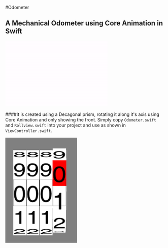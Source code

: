 #Odometer

## A Mechanical Odometer using Core Animation in Swift

![](./odometer.gif)

####It is created using a Decagonal prism, rotating it along it's axis using Core Animation and only showing the front. Simply copy `Odometer.swift` and `Rollview.swift` into your project and use as shown in `ViewController.swift`.

![](./raw.png)